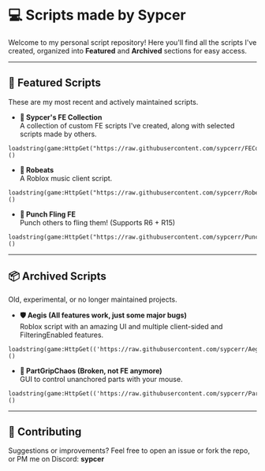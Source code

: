 # 💻 Scripts made by Sypcer

Welcome to my personal script repository! Here you'll find all the scripts I've created, organized into **Featured** and **Archived** sections for easy access.

---

## 🌟 Featured Scripts

These are my most recent and actively maintained scripts.

- **🧩 Sypcer's FE Collection**  
  A collection of custom FE scripts I've created, along with selected scripts made by others.
```
loadstring(game:HttpGet("https://raw.githubusercontent.com/sypcerr/FECollection/refs/heads/main/script.lua",true))()
```

- **🎵 Robeats**  
  A Roblox music client script.
```
loadstring(game:HttpGet("https://raw.githubusercontent.com/sypcerr/Robeats/refs/heads/main/script.lua",true))()
```

- **🥊 Punch Fling FE**  
  Punch others to fling them! (Supports R6 + R15)
```
loadstring(game:HttpGet("https://raw.githubusercontent.com/sypcerr/PunchFlingFE/refs/heads/main/script.lua",true))()
```

---

## 📦 Archived Scripts

Old, experimental, or no longer maintained projects.

- **🛡️ Aegis (All features work, just some major bugs)**  
  Roblox script with an amazing UI and multiple client-sided and FilteringEnabled features.
```
loadstring(game:HttpGet(('https://raw.githubusercontent.com/sypcerr/Aegis/refs/heads/main/script'),true))()
```

- **🧲 PartGripChaos (Broken, not FE anymore)**  
  GUI to control unanchored parts with your mouse.
```
loadstring(game:HttpGet(('https://raw.githubusercontent.com/sypcerr/PartGripChaos/refs/heads/main/script'),true))()
```

---

## 🤝 Contributing

Suggestions or improvements? Feel free to open an issue or fork the repo, or PM me on Discord: **sypcer**
